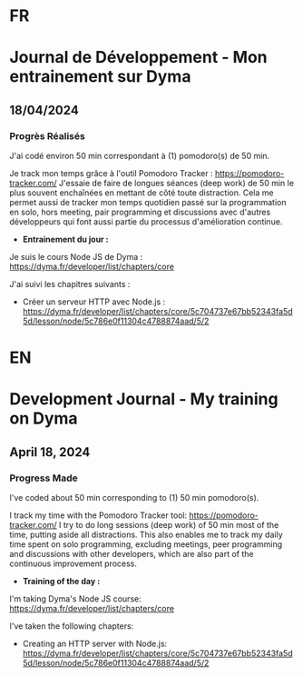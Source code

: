 # FR

# Journal de Développement - Mon entrainement sur Dyma

## 18/04/2024

### Progrès Réalisés

J'ai codé environ 50 min correspondant à (1) pomodoro(s) de 50 min.

Je track mon temps grâce à l'outil Pomodoro Tracker : https://pomodoro-tracker.com/
J'essaie de faire de longues séances (deep work) de 50 min le plus souvent enchaînées en mettant de côté toute distraction.
Cela me permet aussi de tracker mon temps quotidien passé sur la programmation en solo, hors meeting, pair programming et discussions avec d'autres développeurs qui font aussi partie du processus d'amélioration continue.

- **Entrainement du jour :**

Je suis le cours Node JS de Dyma : https://dyma.fr/developer/list/chapters/core

J'ai suivi les chapitres suivants :

- Créer un serveur HTTP avec Node.js : https://dyma.fr/developer/list/chapters/core/5c704737e67bb52343fa5d5d/lesson/node/5c786e0f11304c4788874aad/5/2

# EN

# Development Journal - My training on Dyma

## April 18, 2024

### Progress Made

I've coded about 50 min corresponding to (1) 50 min pomodoro(s).

I track my time with the Pomodoro Tracker tool: https://pomodoro-tracker.com/
I try to do long sessions (deep work) of 50 min most of the time, putting aside all distractions.
This also enables me to track my daily time spent on solo programming, excluding meetings, peer programming and discussions with other developers, which are also part of the continuous improvement process.

- **Training of the day :**

I'm taking Dyma's Node JS course: https://dyma.fr/developer/list/chapters/core

I've taken the following chapters:

- Creating an HTTP server with Node.js: https://dyma.fr/developer/list/chapters/core/5c704737e67bb52343fa5d5d/lesson/node/5c786e0f11304c4788874aad/5/2
